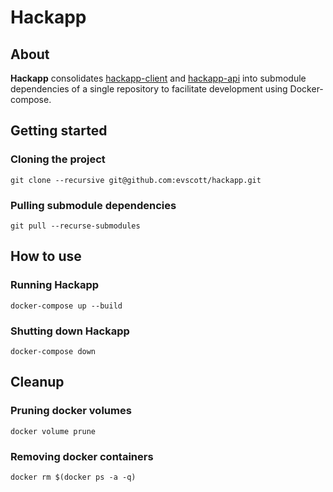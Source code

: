 # Hackapp

## About

**Hackapp** consolidates [hackapp-client](https://github.com/evscott/hackapp-client) and [hackapp-api](https://github.com/evscott/hackapp-api) into submodule dependencies of a single repository to facilitate development using Docker-compose.

## Getting started

### Cloning the project

```
git clone --recursive git@github.com:evscott/hackapp.git
```

### Pulling submodule dependencies

```
git pull --recurse-submodules
```

## How to use

### Running Hackapp

```
docker-compose up --build
```

### Shutting down Hackapp

```
docker-compose down
```

## Cleanup

### Pruning docker volumes
```
docker volume prune
```

### Removing docker containers
```
docker rm $(docker ps -a -q)
```